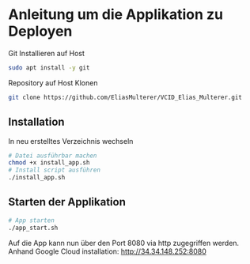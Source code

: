 # Anleitung um die Applikation zu Deployen

Git Installieren auf Host
```bash
sudo apt install -y git
```
Repository auf Host Klonen
```bash
git clone https://github.com/EliasMulterer/VCID_Elias_Multerer.git
```

## Installation
In neu erstelltes Verzeichnis wechseln
```bash
# Datei ausführbar machen
chmod +x install_app.sh
# Install script ausführen
./install_app.sh
```

## Starten der Applikation
```bash
# App starten
./app_start.sh
```

Auf die App kann nun über den Port 8080 via http zugegriffen werden.
Anhand Google Cloud installation:
http://34.34.148.252:8080
